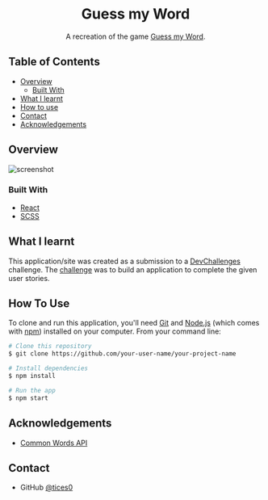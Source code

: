 <h1 align="center">Guess my Word</h1>

<div align="center">
  A recreation of the game <a href="http://devchallenges.io" target="_blank">Guess my Word</a>.
</div>

<!-- TABLE OF CONTENTS -->

## Table of Contents

-   [Overview](#overview)
    -   [Built With](#built-with)
-   [What I learnt](#what-i-learnt)
-   [How to use](#how-to-use)
-   [Contact](#contact)
-   [Acknowledgements](#acknowledgements)

<!-- OVERVIEW -->

## Overview

![screenshot](./screenshot.png)

### Built With

<!-- This section should list any major frameworks that you built your project using. Here are a few examples.-->

-   [React](https://reactjs.org/)
-   [SCSS](https://sass-lang.com)

## What I learnt

<!-- List the features of your application or follow the template. Don't share the figma file here :) -->

This application/site was created as a submission to a [DevChallenges](https://devchallenges.io/challenges) challenge. The [challenge](https://devchallenges.io/challenges/TtUjDt19eIHxNQ4n5jps) was to build an application to complete the given user stories.

## How To Use

<!-- Example: -->

To clone and run this application, you'll need [Git](https://git-scm.com) and [Node.js](https://nodejs.org/en/download/) (which comes with [npm](http://npmjs.com)) installed on your computer. From your command line:

```bash
# Clone this repository
$ git clone https://github.com/your-user-name/your-project-name

# Install dependencies
$ npm install

# Run the app
$ npm start
```

## Acknowledgements

<!-- This section should list any articles or add-ons/plugins that helps you to complete the project. This is optional but it will help you in the future. For example: -->

-   [Common Words API](https://github.com/dariusk/corpora/blob/master/data/words/common.json)

## Contact

<!-- -   Website [your-website.com](https://{your-web-site-link}) -->

-   GitHub [@tices0](https://github.com/tices0)
